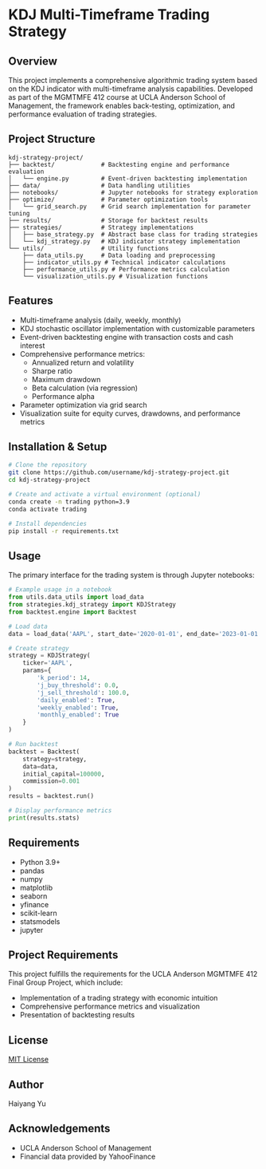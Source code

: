 # KDJ Multi-Timeframe Trading Strategy

## Overview
This project implements a comprehensive algorithmic trading system based on the KDJ indicator with multi-timeframe analysis capabilities. Developed as part of the MGMTMFE 412 course at UCLA Anderson School of Management, the framework enables back-testing, optimization, and performance evaluation of trading strategies.

## Project Structure
```
kdj-strategy-project/
├── backtest/             # Backtesting engine and performance evaluation
│   └── engine.py         # Event-driven backtesting implementation
├── data/                 # Data handling utilities
├── notebooks/            # Jupyter notebooks for strategy exploration
├── optimize/             # Parameter optimization tools
│   └── grid_search.py    # Grid search implementation for parameter tuning
├── results/              # Storage for backtest results
├── strategies/           # Strategy implementations
│   ├── base_strategy.py  # Abstract base class for trading strategies
│   └── kdj_strategy.py   # KDJ indicator strategy implementation
└── utils/                # Utility functions
    ├── data_utils.py     # Data loading and preprocessing
    ├── indicator_utils.py # Technical indicator calculations
    ├── performance_utils.py # Performance metrics calculation
    └── visualization_utils.py # Visualization functions
```

## Features
- Multi-timeframe analysis (daily, weekly, monthly)
- KDJ stochastic oscillator implementation with customizable parameters
- Event-driven backtesting engine with transaction costs and cash interest
- Comprehensive performance metrics:
  - Annualized return and volatility
  - Sharpe ratio
  - Maximum drawdown
  - Beta calculation (via regression)
  - Performance alpha
- Parameter optimization via grid search
- Visualization suite for equity curves, drawdowns, and performance metrics

## Installation & Setup
```bash
# Clone the repository
git clone https://github.com/username/kdj-strategy-project.git
cd kdj-strategy-project

# Create and activate a virtual environment (optional)
conda create -n trading python=3.9
conda activate trading

# Install dependencies
pip install -r requirements.txt
```

## Usage
The primary interface for the trading system is through Jupyter notebooks:

```python
# Example usage in a notebook
from utils.data_utils import load_data
from strategies.kdj_strategy import KDJStrategy
from backtest.engine import Backtest

# Load data
data = load_data('AAPL', start_date='2020-01-01', end_date='2023-01-01')

# Create strategy
strategy = KDJStrategy(
    ticker='AAPL',
    params={
        'k_period': 14,
        'j_buy_threshold': 0.0,
        'j_sell_threshold': 100.0,
        'daily_enabled': True,
        'weekly_enabled': True,
        'monthly_enabled': True
    }
)

# Run backtest
backtest = Backtest(
    strategy=strategy,
    data=data,
    initial_capital=100000,
    commission=0.001
)
results = backtest.run()

# Display performance metrics
print(results.stats)
```

## Requirements
- Python 3.9+
- pandas
- numpy
- matplotlib
- seaborn
- yfinance
- scikit-learn
- statsmodels
- jupyter

## Project Requirements
This project fulfills the requirements for the UCLA Anderson MGMTMFE 412 Final Group Project, which include:
- Implementation of a trading strategy with economic intuition
- Comprehensive performance metrics and visualization
- Presentation of backtesting results

## License
[MIT License](LICENSE)

## Author
Haiyang Yu

## Acknowledgements
- UCLA Anderson School of Management
- Financial data provided by YahooFinance
